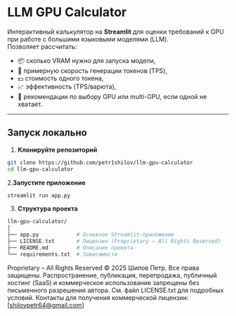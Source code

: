 # LLM GPU Calculator

Интерактивный калькулятор на **Streamlit** для оценки требований к GPU при работе с большими языковыми моделями (LLM).  
Позволяет рассчитать:

- 📦 сколько VRAM нужно для запуска модели,
- 🚀 примерную скорость генерации токенов (TPS),
- 💵 стоимость одного токена,
- 📈 эффективность (TPS/варюта),
- 🤖 рекомендации по выбору GPU или multi-GPU, если одной не хватает.

---

## Запуск локально

1. **Клонируйте репозиторий**
```bash
git clone https://github.com/petr1shilov/llm-gpu-calculator
cd llm-gpu-calculator
```
2.**Запустите приложение**
```bash
streamlit run app.py
```

3. **Структура проекта**
```bash
llm-gpu-calculator/
│
├── app.py            # Основное Streamlit-приложение
├── LICENSE.txt       # Лицензия (Proprietary – All Rights Reserved)
├── README.md         # Описание проекта
└── requirements.txt  # Зависимости
```

Proprietary – All Rights Reserved
© 2025 Шилов Петр. Все права защищены.
Распространение, публикация, перепродажа, публичный хостинг (SaaS) и коммерческое использование запрещены без письменного разрешения автора.
См. файл LICENSE.txt для подробных условий.
Контакты для получения коммерческой лицензии:
[shilovpetr64@gmail.com]
